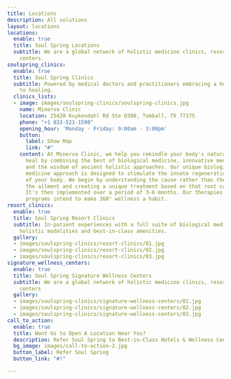```yaml
---
title: Locations
description: All solutions
layout: locations
locations:
  enable: true
  title: Soul Spring Locations
  subtitle: We are a global network of holistic medicine clinics, resorts and wellness
    centers.
soulspring_clinics:
  enable: true
  title: Soul Spring Clinics
  subtitle: Powered by medical doctors and practitioners embracing a holistic approach
    to healing.
  clinics_lists:
  - image: images/soulspring-clinics/soulspring-clinics.jpg
    name: Minerva Clinic
    location: 25420 Kuykendahl Rd Ste D300, Tomball, TX 77375
    phone: "+1 832-521-1598"
    opening_hour: 'Monday - Friday: 9:00am - 3:00pm'
    button:
      label: Show Map
      link: "#"
    content: At Minerva Clinic, we help you rekindle your body's natural power to
      heal by combining the best of biological medicine, innovative medical technologies,
      and the wisdom of ancient holistic approaches. Our unique biological and functional
      medicine approach is designed to stimulate the innate regeneration abilities
      of your body. We begin by understanding the cause rather than the symptoms of
      the ailment and creating a unique treatment based on that root cause analysis.
      It's then implemented over a period of 3-6 months. Our therapies and wellness
      programs intend to make 360° wellness a habit.
resort_clinics:
  enable: true
  title: Soul Spring Resort Clinics
  subtitle: In-patient experiences with a full suite of biological medicine therapies,
    holistic modalities and best-in-class amenities.
  gallery:
  - images/soulspring-clinics/resort-clinics/01.jpg
  - images/soulspring-clinics/resort-clinics/02.jpg
  - images/soulspring-clinics/resort-clinics/03.jpg
signature_wellness_centers:
  enable: true
  title: Soul Spring Signature Wellness Centers
  subtitle: We are a global network of holistic medicine clinics, resorts and wellness
    centers
  gallery:
  - images/soulspring-clinics/signature-wellness-centers/01.jpg
  - images/soulspring-clinics/signature-wellness-centers/02.jpg
  - images/soulspring-clinics/signature-wellness-centers/03.jpg
call_to_action:
  enable: true
  title: Want Us to Open A Location Near You?
  description: Refer Soul Spring to Best-in-Class Hotels & Wellness Centers
  bg_image: images/call-to-action-2.jpg
  button_label: Refer Soul Spring
  button_link: "#!"

---
```

